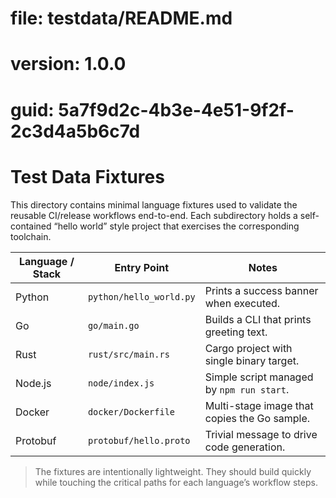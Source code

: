 # file: testdata/README.md

# version: 1.0.0

# guid: 5a7f9d2c-4b3e-4e51-9f2f-2c3d4a5b6c7d

# Test Data Fixtures

This directory contains minimal language fixtures used to validate the reusable CI/release workflows
end-to-end. Each subdirectory holds a self-contained “hello world” style project that exercises the
corresponding toolchain.

| Language / Stack | Entry Point             | Notes                                        |
| ---------------- | ----------------------- | -------------------------------------------- |
| Python           | `python/hello_world.py` | Prints a success banner when executed.       |
| Go               | `go/main.go`            | Builds a CLI that prints greeting text.      |
| Rust             | `rust/src/main.rs`      | Cargo project with single binary target.     |
| Node.js          | `node/index.js`         | Simple script managed by `npm run start`.    |
| Docker           | `docker/Dockerfile`     | Multi-stage image that copies the Go sample. |
| Protobuf         | `protobuf/hello.proto`  | Trivial message to drive code generation.    |

> The fixtures are intentionally lightweight. They should build quickly while touching the critical
> paths for each language’s workflow steps.
